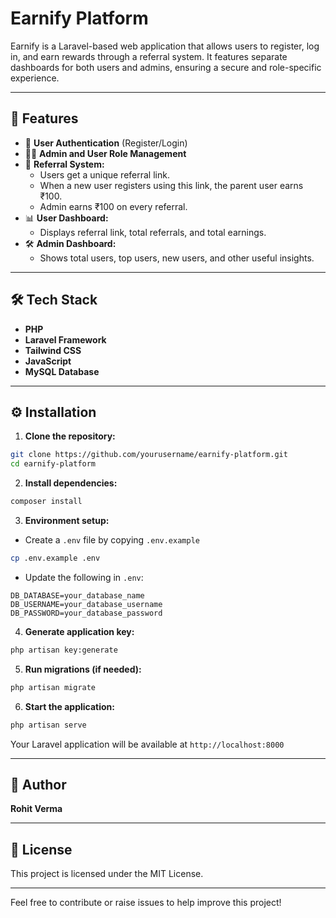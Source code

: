 # Earnify Platform

Earnify is a Laravel-based web application that allows users to register, log in, and earn rewards through a referral system. It features separate dashboards for both users and admins, ensuring a secure and role-specific experience.

---

## 🚀 Features

- 🔐 **User Authentication** (Register/Login)
- 🧑‍💼 **Admin and User Role Management**
- 💸 **Referral System:**
  - Users get a unique referral link.
  - When a new user registers using this link, the parent user earns ₹100.
  - Admin earns ₹100 on every referral.
- 📊 **User Dashboard:**
  - Displays referral link, total referrals, and total earnings.
- 🛠️ **Admin Dashboard:**
  - Shows total users, top users, new users, and other useful insights.

---

## 🛠️ Tech Stack

- **PHP**
- **Laravel Framework**
- **Tailwind CSS**
- **JavaScript**
- **MySQL Database**

---

## ⚙️ Installation

1. **Clone the repository:**

```bash
git clone https://github.com/yourusername/earnify-platform.git
cd earnify-platform
```

2. **Install dependencies:**

```bash
composer install
```

3. **Environment setup:**

- Create a `.env` file by copying `.env.example`

```bash
cp .env.example .env
```

- Update the following in `.env`:

```env
DB_DATABASE=your_database_name
DB_USERNAME=your_database_username
DB_PASSWORD=your_database_password
```

4. **Generate application key:**

```bash
php artisan key:generate
```

5. **Run migrations (if needed):**

```bash
php artisan migrate
```

6. **Start the application:**

```bash
php artisan serve
```

Your Laravel application will be available at `http://localhost:8000`

---

## 👤 Author

**Rohit Verma**

---

## 📄 License

This project is licensed under the MIT License.

---

Feel free to contribute or raise issues to help improve this project!

